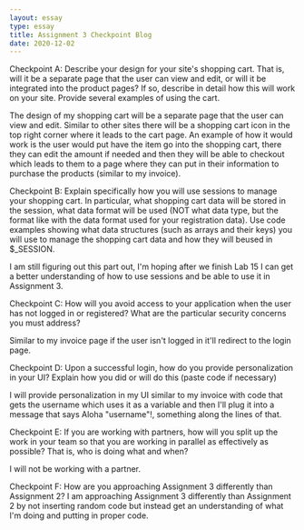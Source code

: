 ```yaml
---
layout: essay
type: essay
title: Assignment 3 Checkpoint Blog
date: 2020-12-02
---
```


Checkpoint A:
Describe your design for your site's shopping cart. That is, will it be a separate page that the user can view and edit, or will it be integrated into the product pages? If so, describe in detail how this will work on your site. Provide several examples of using the cart.

The design of my shopping cart will be a separate page that the user can view and edit. Similar to other sites there will be a shopping cart icon in the top right corner where it leads to the cart page. An example of how it would work is the user would put have the item go into the shopping cart, there they can edit the amount if needed and then they will be able to checkout which leads to them to a page where they can put in their information to purchase the products (similar to my invoice). 

Checkpoint B:
Explain specifically how you will use sessions to manage your shopping cart. In particular, what shopping cart data will be stored in the session, what data format will be used (NOT what data type, but the format like with the data format used for your registration data). Use code examples showing what data structures (such as arrays and their keys) you will use to manage the shopping cart data and how they will beused in $_SESSION.

I am still figuring out this part out, I'm hoping after we finish Lab 15 I can get a better understanding of how to use sessions and be able to use it in Assignment 3.

Checkpoint C:
How will you avoid access to your application when the user has not logged in or registered? What are the particular security concerns you must address?

Similar to my invoice page if the user isn't logged in it'll redirect to the login page.

Checkpoint D:
Upon a successful login, how do you provide personalization in your UI? Explain how you did or will do this (paste code if necessary)

I will provide personalization in my UI similar to my invoice with code that gets the username which uses it as a variable and then I'll plug it into a message that says Aloha "username"!, something along the lines of that.

Checkpoint E:
If you are working with partners, how will you split up the work in your team so that you are working in parallel as effectively as possible? That is, who is doing what and when?

I will not be working with a partner.

Checkpoint F:
How are you approaching Assignment 3 differently than Assignment 2?
I am approaching Assignment 3 differently than Assignment 2 by not inserting random code but instead get an understanding of what I'm doing and putting in proper code. 
